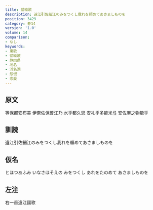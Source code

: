 ```yaml
---
title: 譬喩歌
description: 遠江引佐細江のみをつくし我れを頼めてあさましものを
position: 3429
category: 巻14
version: '1.0'
volume: 14
comparison:
- なし
keywords:
- 東歌
- 譬喩歌
- 静岡県
- 地名
- 浜名湖
- 怨恨
- 恋愛
---
```


## 原文

等保都安布美 伊奈佐保曽江乃 水乎都久思 安礼乎多能米弖 安佐麻之物能乎

## 訓読

遠江引佐細江のみをつくし我れを頼めてあさましものを

## 仮名

とほつあふみ いなさほそえの みをつくし あれをたのめて あさましものを

## 左注

右一首遠江國歌
